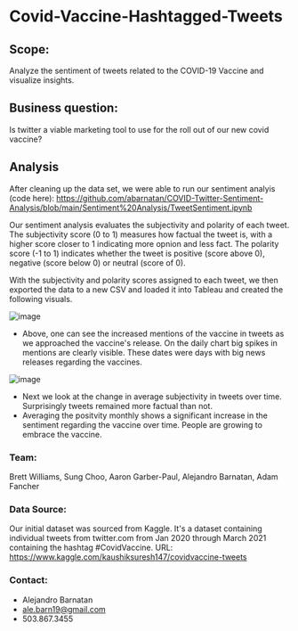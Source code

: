 # Covid-Vaccine-Hashtagged-Tweets

## Scope:
Analyze the sentiment of tweets related to the COVID-19 Vaccine and visualize insights.

## Business question: 
Is twitter a viable marketing tool to use for the roll out of our new covid vaccine? 

## Analysis 

After cleaning up the data set, we were able to run our sentiment analyis (code here): https://github.com/abarnatan/COVID-Twitter-Sentiment-Analysis/blob/main/Sentiment%20Analysis/TweetSentiment.ipynb

Our sentiment analysis evaluates the subjectivity and polarity of each tweet. The subjectivity score (0 to 1) measures how factual the tweet is, with a higher score closer to 1 indicating more opnion and less fact. The polarity score (-1 to 1) indicates whether the tweet is positive (score above 0), negative (score below 0) or neutral (score of 0).

With the subjectivity and polarity scores assigned to each tweet, we then exported the data to a new CSV and loaded it into Tableau and created the following visuals.

![image](https://user-images.githubusercontent.com/70718724/119423905-435be680-bcb9-11eb-9a60-9f83df879d0a.png)

- Above, one can see the increased mentions of the vaccine in tweets as we approached the vaccine's release. On the daily chart big spikes in mentions are clearly visible. These dates were days with big news releases regarding the vaccines. 

![image](https://user-images.githubusercontent.com/70718724/119424608-a437ee80-bcba-11eb-822e-dc52fe833292.png)

- Next we look at the change in average subjectivity in tweets over time. Surprisingly tweets remained more factual than not. 
- Averaging the positvity monthly shows a significant increase in the sentiment regarding the vaccine over time. People are growing to embrace the vaccine. 





### Team: 
Brett Williams, Sung Choo, Aaron Garber-Paul, Alejandro Barnatan, Adam Fancher 

### Data Source:
Our initial dataset was sourced from Kaggle. It's a dataset containing individual tweets from twitter.com from Jan 2020 through March 2021 containing the hashtag #CovidVaccine. 
URL: https://www.kaggle.com/kaushiksuresh147/covidvaccine-tweets

### Contact: 
- Alejandro Barnatan
- ale.barn19@gmail.com
- 503.867.3455
